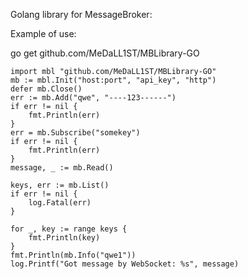 Golang library for MessageBroker:

Example of use:

go get github.com/MeDaLL1ST/MBLibrary-GO


	import mbl "github.com/MeDaLL1ST/MBLibrary-GO"
	mb := mbl.Init("host:port", "api_key", "http")
	defer mb.Close()
	err := mb.Add("qwe", "----123------")
	if err != nil {
		fmt.Println(err)
	}
	err = mb.Subscribe("somekey")
	if err != nil {
		fmt.Println(err)
	}
	message, _ := mb.Read()

	keys, err := mb.List()
	if err != nil {
		log.Fatal(err)
	}

	for _, key := range keys {
		fmt.Println(key)
	}
	fmt.Println(mb.Info("qwe1"))
	log.Printf("Got message by WebSocket: %s", message)
